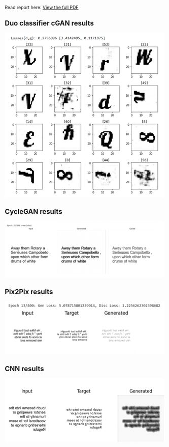
Read report here: [View the full PDF](./https://github.com/nourhanekefsi/projet-DL/blob/main/REPORT.pdf)

## Duo classifier cGAN results 
![duo classifier cGAN](./imgs/DUO_RESULT.png)

## CycleGAN results
![cycleGAN](./imgs/CycleGANr.png)

## Pix2Pix results
![pix2pix](./imgs/PIX2PIX.png)

## CNN results
![CNN](./imgs/CNN.png)
